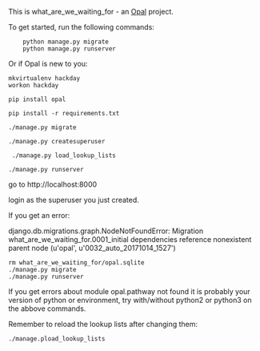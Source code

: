 This is what_are_we_waiting_for - an [Opal](https://github.com/openhealthcare/opal) project.

To get started, run the following commands:

```
    python manage.py migrate
    python manage.py runserver
```


Or if Opal is new to you:


```
mkvirtualenv hackday
workon hackday

pip install opal

pip install -r requirements.txt

./manage.py migrate

./manage.py createsuperuser

 ./manage.py load_lookup_lists
 
./manage.py runserver

```

go to http://localhost:8000

login as the superuser you just created.


If you get an error:

django.db.migrations.graph.NodeNotFoundError: Migration what_are_we_waiting_for.0001_initial dependencies reference nonexistent parent node (u'opal', u'0032_auto_20171014_1527')


```
rm what_are_we_waiting_for/opal.sqlite
./manage.py migrate
./manage.py runserver

```

If you get errors about module opal.pathway not found it is probably your version of python or environment, try with/without python2 or python3 on the abbove commands.

Remember to reload the lookup lists after changing them:
```
./manage.pload_lookup_lists
```
